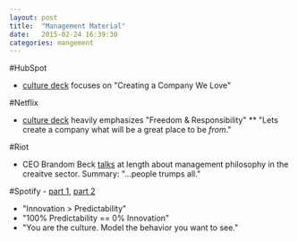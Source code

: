 ```yaml
---
layout: post
title:  "Management Material"
date:   2015-02-24 16:39:30
categories: mangement
---
```


#HubSpot 
* [culture deck][hubspot] focuses on "Creating a Company We Love"

#Netflix 
* [culture deck][netflix] heavily emphasizes "Freedom & Responsibility"
** "Lets create a company what will be a great place to be _from_."

#Riot 
* CEO Brandom Beck [talks][riot] at length about management philosophy in the creaitve sector. Summary: "...people trumps all."

#Spotify - [part 1][spotify_1], [part 2][spotify_2]
* "Innovation > Predictability"
* "100% Predictability == 0% Innovation"
* "You are the culture. Model the behavior you want to see."

[hubspot]:	http://blog.hubspot.com/blog/tabid/6307/bid/34234/The-HubSpot-Culture-Code-Creating-a-Company-We-Love.aspx
[netflix]:	http://www.slideshare.net/reed2001/culture-1798664
[riot]: 	https://www.youtube.com/watch?feature=player_embedded&v=6PxxExsVA_Y
[spotify_1]:https://labs.spotify.com/2014/03/27/spotify-engineering-culture-part-1/
[spotify_2]:https://labs.spotify.com/2014/09/20/spotify-engineering-culture-part-2/
